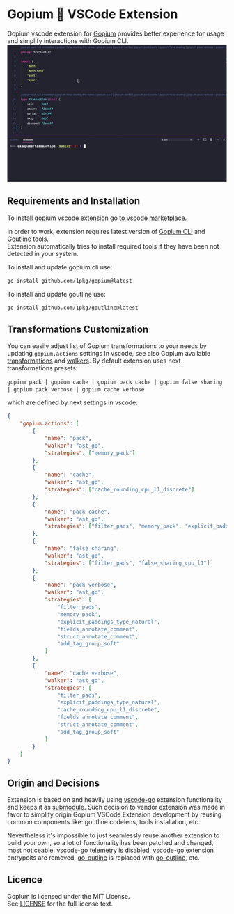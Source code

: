 # Gopium 🌺 VSCode Extension

Gopium vscode extension for [Gopium](https://github.com/1pkg/gopium) provides better experience for usage and simplify interactions with Gopium CLI.
![](vscode.gif)

## Requirements and Installation

To install gopium vscode extension go to [vscode marketplace](https://marketplace.visualstudio.com/items?itemName=1pkg.gopium).

In order to work, extension requires latest version of [Gopium CLI](https://github.com/1pkg/gopium) and [Goutline](https://github.com/1pkg/goutline) tools.  
Extension automatically tries to install required tools if they have been not detected in your system.

To install and update gopium cli use:

```bash
go install github.com/1pkg/gopium@latest
```

To install and update goutline use:

```bash
go install github.com/1pkg/goutline@latest
```

## Transformations Customization

You can easily adjust list of Gopium transformations to your needs by updating `gopium.actions` settings in vscode, see also Gopium available [transformations](https://github.com/1pkg/gopium#strategies-and-transformations) and [walkers](https://github.com/1pkg/gopium#walkers-and-formatters).
By default extension uses next transformations presets:

`gopium pack | gopium cache | gopium pack cache | gopium false sharing | gopium pack verbose | gopium cache verbose`

which are defined by next settings in vscode:

```json
{
	"gopium.actions": [
		{
			"name": "pack",
			"walker": "ast_go",
			"strategies": ["memory_pack"]
		},
		{
			"name": "cache",
			"walker": "ast_go",
			"strategies": ["cache_rounding_cpu_l1_discrete"]
		},
		{
			"name": "pack cache",
			"walker": "ast_go",
			"strategies": ["filter_pads", "memory_pack", "explicit_paddings_type_natural", "cache_rounding_cpu_l1_discrete"]
		},
		{
			"name": "false sharing",
			"walker": "ast_go",
			"strategies": ["filter_pads", "false_sharing_cpu_l1"]
		},
		{
			"name": "pack verbose",
			"walker": "ast_go",
			"strategies": [
				"filter_pads",
				"memory_pack",
				"explicit_paddings_type_natural",
				"fields_annotate_comment",
				"struct_annotate_comment",
				"add_tag_group_soft"
			]
		},
		{
			"name": "cache verbose",
			"walker": "ast_go",
			"strategies": [
				"filter_pads",
				"explicit_paddings_type_natural",
				"cache_rounding_cpu_l1_discrete",
				"fields_annotate_comment",
				"struct_annotate_comment",
				"add_tag_group_soft"
			]
		}
	]
}
```

## Origin and Decisions

Extension is based on and heavily using [vscode-go](https://github.com/microsoft/vscode-go) extension functionality and keeps it as [submodule](https://github.com/1pkg/vscode-go). Such decision to vendor extension was made in favor to simplify origin Gopium VSCode Extension development by reusing common components like: goutline codelens, tools installation, etc.

Nevertheless it's impossible to just seamlessly reuse another extension to build your own, so a lot of functionality has been patched and changed, most noticeable: vscode-go telemetry is disabled, vscode-go extension entrypoits are removed, [go-outline](https://github.com/ramya-rao-a/go-outline) is replaced with [go-outline](https://github.com/1pkg/goutline), etc.

## Licence

Gopium is licensed under the MIT License.  
See [LICENSE](LICENSE) for the full license text.

